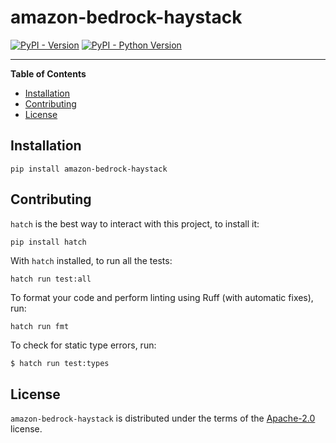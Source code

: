 # amazon-bedrock-haystack

[![PyPI - Version](https://img.shields.io/pypi/v/amazon-bedrock-haystack.svg)](https://pypi.org/project/amazon-bedrock-haystack)
[![PyPI - Python Version](https://img.shields.io/pypi/pyversions/amazon-bedrock-haystack.svg)](https://pypi.org/project/amazon-bedrock-haystack)

-----

**Table of Contents**

- [Installation](#installation)
- [Contributing](#contributing)
- [License](#license)

## Installation

```console
pip install amazon-bedrock-haystack
```

## Contributing

`hatch` is the best way to interact with this project, to install it:
```sh
pip install hatch
```

With `hatch` installed, to run all the tests:
```
hatch run test:all
```

To format your code and perform linting using Ruff (with automatic fixes), run:
```
hatch run fmt
```

To check for static type errors, run:

```console
$ hatch run test:types
```

## License

`amazon-bedrock-haystack` is distributed under the terms of the [Apache-2.0](https://spdx.org/licenses/Apache-2.0.html) license.
